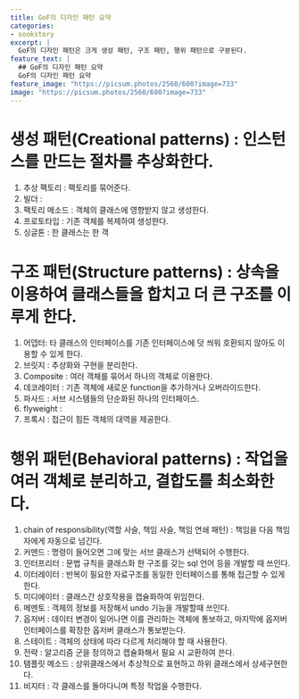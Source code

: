 ```yaml
---
title: GoF의 디자인 패턴 요약 
categories:
- sookstory
excerpt: |
  GoF의 디자인 패턴은 크게 생성 패턴, 구조 패턴, 행위 패턴으로 구분된다.
feature_text: |
  ## GoF의 디자인 패턴 요약 
  GoF의 디자인 패턴 요약
feature_image: "https://picsum.photos/2560/600?image=733"
image: "https://picsum.photos/2560/600?image=733"
---
```


생성 패턴(Creational patterns) : 인스턴스를 만드는 절차를 추상화한다. 
====

1. 추상 팩토리 : 팩토리를 묶어준다.
2. 빌더 : 
3. 팩토리 메소드 : 객체의 클래스에 영향받지 않고 생성한다. 
4. 프로토타입 : 기존 객체를 복제하여 생성한다.
5. 싱글톤 : 한 클래스는 한 객

구조 패턴(Structure patterns) : 상속을 이용하여 클래스들을 합치고 더 큰 구조를 이루게 한다.
====

1. 어뎁터: 타 클래스의 인터페이스를 기존 인터페이스에 덧 씌워 호환되지 않아도 이용할 수 있게 한다.
2. 브릿지 : 추상화와 구현을 분리한다.
3. Composite : 여러 객체를 묶어서 하나의 객체로 이용한다.
4. 데코레이터 : 기존 객체에 새로운 function을 추가하거나 오버라이드한다.
5. 파사드 : 서브 시스템들의 단순화된 하나의 인터페이스.
6. flyweight :
7. 프록시 : 접근이 힘든 객체의 대역을 제공한다.

행위 패턴(Behavioral patterns) : 작업을 여러 객체로 분리하고, 결합도를 최소화한다.
====

1. chain of responsibility(역할 사슬, 책임 사슬, 책임 연쇄 패턴) : 책임을 다음 책임자에게 자동으로 넘긴다.
2. 커맨드 : 명령이 들어오면 그에 맞는 서브 클래스가 선택되어 수행한다.
3. 인터프리터 : 문법 규칙을 클래스화 한 구조를 갖는 sql 언어 등을 개발할 때 쓰인다.
4. 이터레이터 : 반복이 필요한 자료구조를 동일한 인터페이스를 통해 접근할 수 있게 한다.
5. 미디에이터 : 클래스간 상호작용을 캡슐화하여 위임한다.
6. 메멘토 : 객체의 정보를 저장해서 undo 기능을 개발할때 쓰인다.
7. 옵저버 : 데이터 변경이 일어나면 이를 관리하는 객체에 통보하고, 마지막에 옵저버 인터페이스를 확장한 옵저버 클래스가 통보받는다.
8. 스테이트 : 객체의 상태에 따라 다르게 처리해야 할 때 사용한다.
9. 전략 : 알고리즘 군을 정의하고 캡슐화해서 필요 시 교환하여 쓴다.
10. 탬플릿 메소드 : 상위클래스에서 추상적으로 표현하고 하위 클래스에서 상세구현한다.
11. 비지터 : 각 클래스를 돌아다니며 특정 작업을 수행한다.

